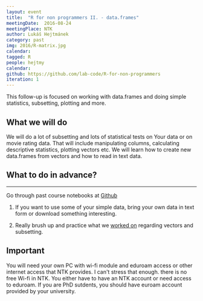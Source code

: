 ```yaml
---
layout: event
title:  "R for non programmers II. - data.frames"
meetingDate:  2016-08-24
meetingPlace: NTK
author: Lukáš Hejtmánek
category: past
img: 2016/R-matrix.jpg
calendar:
tagged: R
people: hejtmy
calendar:
github: https://github.com/lab-code/R-for-non-programmers
iteration: 1
---
```

This follow-up is focused on working with data.frames and doing simple statistics, subsetting, plotting and more.

## What we will do

We will do a lot of subsetting and lots of statistical tests on Your data or on movie rating data. That will include manipulating columns, calculating descriptive statistics, plotting vectors etc. We will learn how to create new data.frames from vectors and how to read in text data.

## What to do in advance?
-----------
Go through past course notebooks at [Github](https://github.com/lab-code/R-for-non-programmers/blob/master/Notebooks)

1. If you want to use some of your simple data, bring your own data in text form or download something interesting.

2. Really brush up and practice what we [worked on](https://github.com/lab-code/R-for-non-programmers/blob/master/Notebooks/Vectors.ipynb) regarding vectors and subsetting.


## Important

You will need your own PC with wi-fi module and eduroam access or other internet access that NTK provides. I can't stress that enough. there is no free Wi-fi in NTK. You either have to have an NTK account or need access to eduroam. If you are PhD sutdents, you should have euroam account provided by your university.
